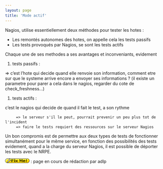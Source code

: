 ```yaml
---
layout: page
title: 'Mode actif'
---
```


Nagios, utilise essentiellement deux méthodes pour tester les hotes :

-   Les remontés autonomes des hotes, on appelle cela les tests passifs
-   Les tests provoqués par Nagios, se sont les tests actifs

Chaque une de ses methodes a ses avantages et inconveniants, evidement

1.  tests passifs :

⇒ c’est l’hote qui decide quand elle renvoie son information, comment
etre sur que le systeme arrive encore a envoyer ses informations ? (il
existe un parametre pour parer a cela dans le nagios, regarder du cote
de check\_freshness…)

1.  tests actifs :

c’est le nagios qui decide de quand il fait le test, a son rythme

~~~
     => le serveur s'il le peut, pourrait prevenir un peu plus tot de l'incident
     => faire le tests requiert des ressources sur le serveur Nagios
~~~

Un bon compromis est de permettre aux deux types de tests de fonctionner
simultanément pour le même service, en fonction des possibilités des
tests evidement, quand a la charge du serveur Nagios, il est possible de
déporter les tests avec le NRPE.

![FIXME](../lib/images/smileys/fixme.gif) : page en cours de rédaction
par adlp